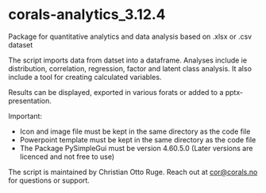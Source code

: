 # corals-analytics_3.12.4
Package for quantitative analytics and data analysis based on .xlsx or .csv dataset

The script imports data from datset into a dataframe. 
Analyses include ie distribution, correlation, regression, factor and latent class analysis. 
It also include a tool for creating calculated variables.

Results can be displayed, exported in various forats or added to a pptx-presentation. 

Important:
- Icon and image file must be kept in the same directory as the code file
- Powerpoint template must be kept in the same directory as the code file
- The Package PySimpleGui must be version 4.60.5.0 (Later versions are licenced and not free to use)

The script is maintained by Christian Otto Ruge. 
Reach out at cor@corals.no for questions or support. 
